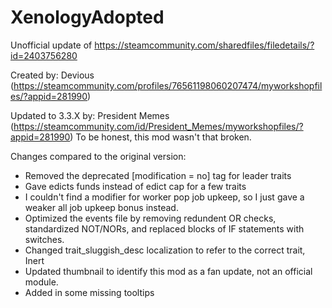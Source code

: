 # XenologyAdopted
Unofficial update of https://steamcommunity.com/sharedfiles/filedetails/?id=2403756280

Created by: Devious (https://steamcommunity.com/profiles/76561198060207474/myworkshopfiles/?appid=281990)

Updated to 3.3.X by: President Memes (https://steamcommunity.com/id/President_Memes/myworkshopfiles/?appid=281990)
To be honest, this mod wasn't that broken.

Changes compared to the original version:
- Removed the deprecated [modification = no] tag for leader traits
- Gave edicts funds instead of edict cap for a few traits
- I couldn't find a modifier for worker pop job upkeep, so I just gave a weaker all job upkeep bonus instead.
- Optimized the events file by removing redundent OR checks, standardized NOT/NORs, and replaced blocks of IF statements with switches.
- Changed trait_sluggish_desc localization to refer to the correct trait, Inert
- Updated thumbnail to identify this mod as a fan update, not an official module.
- Added in some missing tooltips

